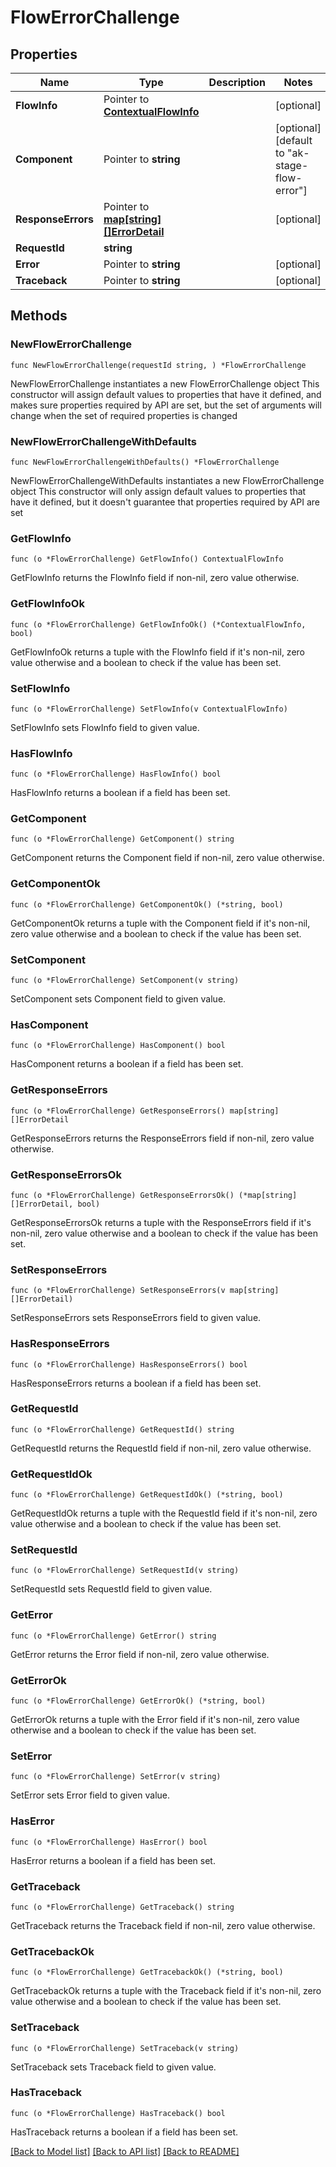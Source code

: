 # FlowErrorChallenge

## Properties

Name | Type | Description | Notes
------------ | ------------- | ------------- | -------------
**FlowInfo** | Pointer to [**ContextualFlowInfo**](ContextualFlowInfo.md) |  | [optional] 
**Component** | Pointer to **string** |  | [optional] [default to "ak-stage-flow-error"]
**ResponseErrors** | Pointer to [**map[string][]ErrorDetail**](array.md) |  | [optional] 
**RequestId** | **string** |  | 
**Error** | Pointer to **string** |  | [optional] 
**Traceback** | Pointer to **string** |  | [optional] 

## Methods

### NewFlowErrorChallenge

`func NewFlowErrorChallenge(requestId string, ) *FlowErrorChallenge`

NewFlowErrorChallenge instantiates a new FlowErrorChallenge object
This constructor will assign default values to properties that have it defined,
and makes sure properties required by API are set, but the set of arguments
will change when the set of required properties is changed

### NewFlowErrorChallengeWithDefaults

`func NewFlowErrorChallengeWithDefaults() *FlowErrorChallenge`

NewFlowErrorChallengeWithDefaults instantiates a new FlowErrorChallenge object
This constructor will only assign default values to properties that have it defined,
but it doesn't guarantee that properties required by API are set

### GetFlowInfo

`func (o *FlowErrorChallenge) GetFlowInfo() ContextualFlowInfo`

GetFlowInfo returns the FlowInfo field if non-nil, zero value otherwise.

### GetFlowInfoOk

`func (o *FlowErrorChallenge) GetFlowInfoOk() (*ContextualFlowInfo, bool)`

GetFlowInfoOk returns a tuple with the FlowInfo field if it's non-nil, zero value otherwise
and a boolean to check if the value has been set.

### SetFlowInfo

`func (o *FlowErrorChallenge) SetFlowInfo(v ContextualFlowInfo)`

SetFlowInfo sets FlowInfo field to given value.

### HasFlowInfo

`func (o *FlowErrorChallenge) HasFlowInfo() bool`

HasFlowInfo returns a boolean if a field has been set.

### GetComponent

`func (o *FlowErrorChallenge) GetComponent() string`

GetComponent returns the Component field if non-nil, zero value otherwise.

### GetComponentOk

`func (o *FlowErrorChallenge) GetComponentOk() (*string, bool)`

GetComponentOk returns a tuple with the Component field if it's non-nil, zero value otherwise
and a boolean to check if the value has been set.

### SetComponent

`func (o *FlowErrorChallenge) SetComponent(v string)`

SetComponent sets Component field to given value.

### HasComponent

`func (o *FlowErrorChallenge) HasComponent() bool`

HasComponent returns a boolean if a field has been set.

### GetResponseErrors

`func (o *FlowErrorChallenge) GetResponseErrors() map[string][]ErrorDetail`

GetResponseErrors returns the ResponseErrors field if non-nil, zero value otherwise.

### GetResponseErrorsOk

`func (o *FlowErrorChallenge) GetResponseErrorsOk() (*map[string][]ErrorDetail, bool)`

GetResponseErrorsOk returns a tuple with the ResponseErrors field if it's non-nil, zero value otherwise
and a boolean to check if the value has been set.

### SetResponseErrors

`func (o *FlowErrorChallenge) SetResponseErrors(v map[string][]ErrorDetail)`

SetResponseErrors sets ResponseErrors field to given value.

### HasResponseErrors

`func (o *FlowErrorChallenge) HasResponseErrors() bool`

HasResponseErrors returns a boolean if a field has been set.

### GetRequestId

`func (o *FlowErrorChallenge) GetRequestId() string`

GetRequestId returns the RequestId field if non-nil, zero value otherwise.

### GetRequestIdOk

`func (o *FlowErrorChallenge) GetRequestIdOk() (*string, bool)`

GetRequestIdOk returns a tuple with the RequestId field if it's non-nil, zero value otherwise
and a boolean to check if the value has been set.

### SetRequestId

`func (o *FlowErrorChallenge) SetRequestId(v string)`

SetRequestId sets RequestId field to given value.


### GetError

`func (o *FlowErrorChallenge) GetError() string`

GetError returns the Error field if non-nil, zero value otherwise.

### GetErrorOk

`func (o *FlowErrorChallenge) GetErrorOk() (*string, bool)`

GetErrorOk returns a tuple with the Error field if it's non-nil, zero value otherwise
and a boolean to check if the value has been set.

### SetError

`func (o *FlowErrorChallenge) SetError(v string)`

SetError sets Error field to given value.

### HasError

`func (o *FlowErrorChallenge) HasError() bool`

HasError returns a boolean if a field has been set.

### GetTraceback

`func (o *FlowErrorChallenge) GetTraceback() string`

GetTraceback returns the Traceback field if non-nil, zero value otherwise.

### GetTracebackOk

`func (o *FlowErrorChallenge) GetTracebackOk() (*string, bool)`

GetTracebackOk returns a tuple with the Traceback field if it's non-nil, zero value otherwise
and a boolean to check if the value has been set.

### SetTraceback

`func (o *FlowErrorChallenge) SetTraceback(v string)`

SetTraceback sets Traceback field to given value.

### HasTraceback

`func (o *FlowErrorChallenge) HasTraceback() bool`

HasTraceback returns a boolean if a field has been set.


[[Back to Model list]](../README.md#documentation-for-models) [[Back to API list]](../README.md#documentation-for-api-endpoints) [[Back to README]](../README.md)


